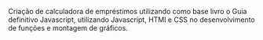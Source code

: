 Criação de calculadora de empréstimos utilizando como base livro o Guia definitivo Javascript, utilizando Javascript, HTMl e CSS no desenvolvimento de funções e montagem de gráficos.
